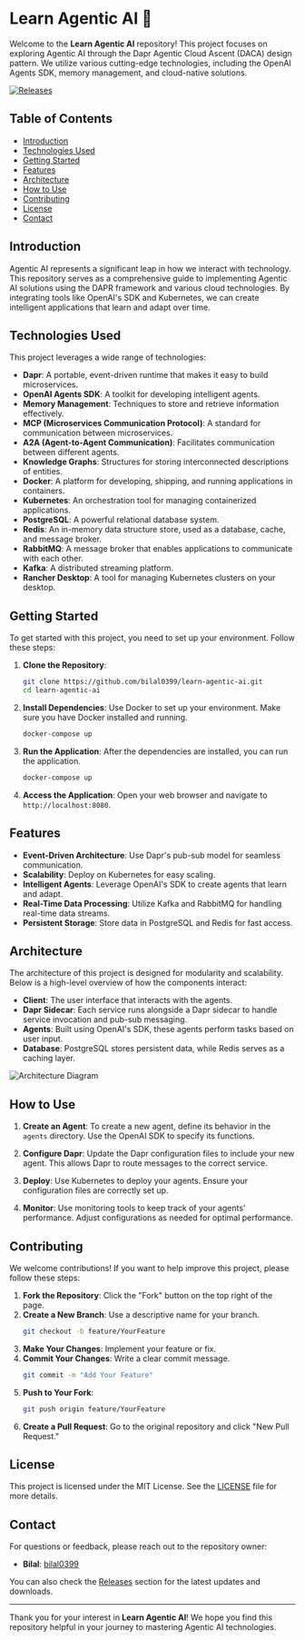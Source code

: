 # Learn Agentic AI 🚀

Welcome to the **Learn Agentic AI** repository! This project focuses on exploring Agentic AI through the Dapr Agentic Cloud Ascent (DACA) design pattern. We utilize various cutting-edge technologies, including the OpenAI Agents SDK, memory management, and cloud-native solutions. 

[![Releases](https://img.shields.io/github/release/bilal0399/learn-agentic-ai.svg)](https://github.com/bilal0399/learn-agentic-ai/releases)

## Table of Contents

- [Introduction](#introduction)
- [Technologies Used](#technologies-used)
- [Getting Started](#getting-started)
- [Features](#features)
- [Architecture](#architecture)
- [How to Use](#how-to-use)
- [Contributing](#contributing)
- [License](#license)
- [Contact](#contact)

## Introduction

Agentic AI represents a significant leap in how we interact with technology. This repository serves as a comprehensive guide to implementing Agentic AI solutions using the DAPR framework and various cloud technologies. By integrating tools like OpenAI's SDK and Kubernetes, we can create intelligent applications that learn and adapt over time.

## Technologies Used

This project leverages a wide range of technologies:

- **Dapr**: A portable, event-driven runtime that makes it easy to build microservices.
- **OpenAI Agents SDK**: A toolkit for developing intelligent agents.
- **Memory Management**: Techniques to store and retrieve information effectively.
- **MCP (Microservices Communication Protocol)**: A standard for communication between microservices.
- **A2A (Agent-to-Agent Communication)**: Facilitates communication between different agents.
- **Knowledge Graphs**: Structures for storing interconnected descriptions of entities.
- **Docker**: A platform for developing, shipping, and running applications in containers.
- **Kubernetes**: An orchestration tool for managing containerized applications.
- **PostgreSQL**: A powerful relational database system.
- **Redis**: An in-memory data structure store, used as a database, cache, and message broker.
- **RabbitMQ**: A message broker that enables applications to communicate with each other.
- **Kafka**: A distributed streaming platform.
- **Rancher Desktop**: A tool for managing Kubernetes clusters on your desktop.

## Getting Started

To get started with this project, you need to set up your environment. Follow these steps:

1. **Clone the Repository**:
   ```bash
   git clone https://github.com/bilal0399/learn-agentic-ai.git
   cd learn-agentic-ai
   ```

2. **Install Dependencies**:
   Use Docker to set up your environment. Make sure you have Docker installed and running.

   ```bash
   docker-compose up
   ```

3. **Run the Application**:
   After the dependencies are installed, you can run the application.

   ```bash
   docker-compose up
   ```

4. **Access the Application**:
   Open your web browser and navigate to `http://localhost:8080`.

## Features

- **Event-Driven Architecture**: Use Dapr's pub-sub model for seamless communication.
- **Scalability**: Deploy on Kubernetes for easy scaling.
- **Intelligent Agents**: Leverage OpenAI's SDK to create agents that learn and adapt.
- **Real-Time Data Processing**: Utilize Kafka and RabbitMQ for handling real-time data streams.
- **Persistent Storage**: Store data in PostgreSQL and Redis for fast access.

## Architecture

The architecture of this project is designed for modularity and scalability. Below is a high-level overview of how the components interact:

- **Client**: The user interface that interacts with the agents.
- **Dapr Sidecar**: Each service runs alongside a Dapr sidecar to handle service invocation and pub-sub messaging.
- **Agents**: Built using OpenAI's SDK, these agents perform tasks based on user input.
- **Database**: PostgreSQL stores persistent data, while Redis serves as a caching layer.

![Architecture Diagram](https://example.com/architecture-diagram.png)

## How to Use

1. **Create an Agent**:
   To create a new agent, define its behavior in the `agents` directory. Use the OpenAI SDK to specify its functions.

2. **Configure Dapr**:
   Update the Dapr configuration files to include your new agent. This allows Dapr to route messages to the correct service.

3. **Deploy**:
   Use Kubernetes to deploy your agents. Ensure your configuration files are correctly set up.

4. **Monitor**:
   Use monitoring tools to keep track of your agents' performance. Adjust configurations as needed for optimal performance.

## Contributing

We welcome contributions! If you want to help improve this project, please follow these steps:

1. **Fork the Repository**: Click the "Fork" button on the top right of the page.
2. **Create a New Branch**: Use a descriptive name for your branch.
   ```bash
   git checkout -b feature/YourFeature
   ```
3. **Make Your Changes**: Implement your feature or fix.
4. **Commit Your Changes**: Write a clear commit message.
   ```bash
   git commit -m "Add Your Feature"
   ```
5. **Push to Your Fork**:
   ```bash
   git push origin feature/YourFeature
   ```
6. **Create a Pull Request**: Go to the original repository and click "New Pull Request."

## License

This project is licensed under the MIT License. See the [LICENSE](LICENSE) file for more details.

## Contact

For questions or feedback, please reach out to the repository owner:

- **Bilal**: [bilal0399](https://github.com/bilal0399)

You can also check the [Releases](https://github.com/bilal0399/learn-agentic-ai/releases) section for the latest updates and downloads.

---

Thank you for your interest in **Learn Agentic AI**! We hope you find this repository helpful in your journey to mastering Agentic AI technologies.